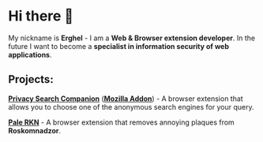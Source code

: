 # Hi there 👋

My nickname is **Erghel** - I am a **Web & Browser extension developer**. In the future I want to become a **specialist in information security of web applications**.

## Projects:
   [**Privacy Search Companion**](https://github.com/Erghel/Answerius) ([**Mozilla Addon**](https://addons.mozilla.org/en-US/firefox/addon/privacy-companion/)) - A browser extension that allows you to choose one of the anonymous search engines for your query.
   
   [**Pale RKN**](https://github.com/Erghel/PaleRKN) - A browser extension that removes annoying plaques from **Roskomnadzor**. 
